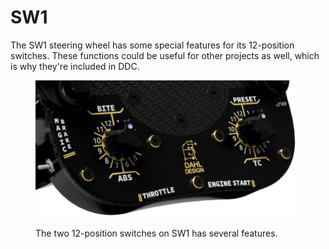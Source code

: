 # SW1

The SW1 steering wheel has some special features for its 12-position switches. These functions could be useful for other projects as well, which is why they're included in DDC.&#x20;

<figure><img src="../../.gitbook/assets/image (4).png" alt=""><figcaption><p>The two 12-position switches on SW1 has several features.</p></figcaption></figure>

